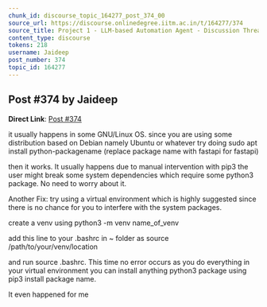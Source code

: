 ```yaml
---
chunk_id: discourse_topic_164277_post_374_00
source_url: https://discourse.onlinedegree.iitm.ac.in/t/164277/374
source_title: Project 1 - LLM-based Automation Agent - Discussion Thread [TDS Jan 2025]
content_type: discourse
tokens: 218
username: Jaideep
post_number: 374
topic_id: 164277
---
```


## Post #374 by Jaideep

**Direct Link**: [Post #374](https://discourse.onlinedegree.iitm.ac.in/t/164277/374)

it usually happens in some GNU/Linux OS. since you are using some distribution based on Debian namely Ubuntu or whatever try doing sudo apt install python-packagename (replace package name with fastapi for fastapi)

then it works. It usually happens due to manual intervention with pip3 the user might break some system dependencies which require some python3 package. No need to worry about it.

Another Fix: try using a virtual environment which is highly suggested since there is no chance for you to interfere with the system packages.

create a venv using python3 -m venv name_of_venv

add this line to your .bashrc in ~ folder as source /path/to/your/venv/location

and run source .bashrc. This time no error occurs as you do everything in your virtual environment you can install anything python3 package using pip3 install package name.

It even happened for me
